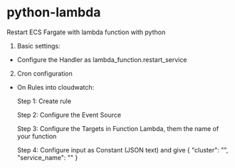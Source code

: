 # python-lambda
Restart ECS Fargate with lambda function with python

1. Basic settings:
- Configure the Handler as lambda_function.restart_service

2. Cron configuration
- On Rules into cloudwatch:

  Step 1: Create rule

  Step 2: Configure the Event Source

  Step 3: Configure the Targets in Function Lambda, them the name of your function

  Step 4: Configure input as Constant (JSON text) and give {    "cluster": "",    "service_name": "" }
